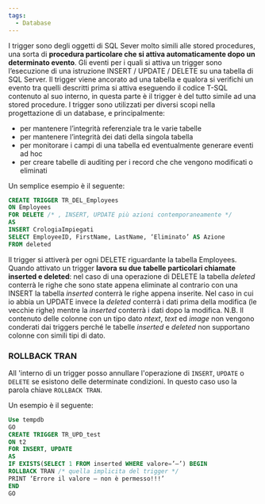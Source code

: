```yaml
---
tags:
  - Database
---
```

I trigger sono degli oggetti di SQL Sever molto simili alle stored procedures, una sorta di **procedura particolare che si attiva automaticamente dopo un determinato evento**.
Gli eventi per i quali si attiva un trigger sono l’esecuzione di una istruzione INSERT / UPDATE / DELETE su una tabella di SQL Server.
Il trigger viene ancorato ad una tabella e qualora si verifichi un evento tra quelli descritti prima si attiva eseguendo il codice T-SQL contenuto al suo interno, in questa parte è il trigger è del tutto simile ad una stored procedure.
I trigger sono utilizzati per diversi scopi nella progettazione di un database, e principalmente:
* per mantenere l’integrità referenziale tra le varie tabelle
* per mantenere l’integrità dei dati della singola tabella
* per monitorare i campi di una tabella ed eventualmente generare eventi ad hoc
* per creare tabelle di auditing per i record che che vengono modificati o eliminati

Un semplice esempio è il seguente:
```sql
CREATE TRIGGER TR_DEL_Employees
ON Employees
FOR DELETE /* , INSERT, UPDATE più azioni contemporaneamente */
AS
INSERT CrologiaImpiegati
SELECT EmployeeID, FirstName, LastName, ‘Eliminato’ AS Azione
FROM deleted
```
Il trigger si attiverà per ogni DELETE riguardante la tabella Employees.
Quando attivato un trigger **lavora su due tabelle particolari chiamate inserted e deleted**: nel caso di una operazione di DELETE la tabella *deleted* conterrà le righe che sono state appena eliminate al contrario con una INSERT la tabella *inserted* conterrà le righe appena inserite.
Nel caso in cui io abbia un UPDATE invece la *deleted* conterrà i dati prima della modifica (le vecchie righe) mentre la *inserted* conterrà i dati dopo la modifica.
N.B. Il contenuto delle colonne con un tipo dato *ntext*, *text* ed *image* non vengono conderati dai triggers perché le tabelle *inserted* e *deleted* non supportano colonne con simili tipi di dato.

### ROLLBACK TRAN

All 'interno di un trigger posso annullare l'operazione di `INSERT`, `UPDATE` o `DELETE` se esistono delle determinate condizioni. In questo caso uso la parola chiave `ROLLBACK TRAN`.

Un esempio è il seguente:
```sql
Use tempdb
GO
CREATE TRIGGER TR_UPD_test
ON t2
FOR INSERT, UPDATE
AS
IF EXISTS(SELECT 1 FROM inserted WHERE valore=’–’) BEGIN
ROLLBACK TRAN /* quella implicita del trigger */
PRINT ‘Errore il valore — non è permesso!!!’
END
GO
```